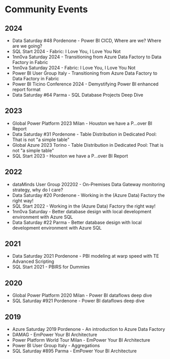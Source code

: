 # Community Events
## 2024
- Data Saturday #48 Pordenone - Power BI CICD, Where are we? Where are we going?
- SQL Start 2024 - Fabric: I Love You, I Love You Not
- 1nn0va Saturday 2024 - Transitioning from Azure Data Factory to Data Factory in Fabric
- 1nn0va Saturday 2024 - Fabric: I Love You, I Love You Not
- Power BI User Group Italy - Transitioning from Azure Data Factory to Data Factory in Fabric
- Power BI Ticino Conference 2024 - Demystifying Power BI enhanced report format
- Data Saturday #64 Parma - SQL Database Projects Deep Dive
## 2023
- Global Power Platform 2023 Milan - Houston we have a P...over BI Report
- Data Saturday #31 Pordenone - Table Distribution in Dedicated Pool: That is not "a simple table"
- Global Azure 2023 Torino - Table Distribution in Dedicated Pool: That is not "a simple table"
- SQL Start 2023 - Houston we have a P...over BI Report
## 2022
- dataMinds User Group 202202 - On-Premises Data Gateway monitoring strategy, why do I care?
- Data Saturday #20 Pordenone - Working in the (Azure Data) Factory the right way!
- SQL Start 2022 - Working in the (Azure Data) Factory the right way!
- 1nn0va Saturday - Better database design with local development environment with Azure SQL
- Data Saturday #22 Parma - Better database design with local development environment with Azure SQL
## 2021
- Data Saturday 2021 Pordenone - PBI modeling at warp speed with TE Advanced Scripting
- SQL Start 2021 - PBIRS for Dummies
## 2020
- Global Power Platform 2020 Milan - Power BI dataflows deep dive
- SQL Saturday #921 Pordenone - Power BI dataflows deep dive
## 2019
- Azure Saturday 2019 Pordenone - An introduction to Azure Data Factory
- DAMAG - EmPower Your BI Architecture
- Power Platform World Tour Milan - EmPower Your BI Architecture
- Power BI User Group Italy - Aggregations
- SQL Saturday #895 Parma - EmPower Your BI Architecture
